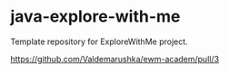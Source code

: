 # java-explore-with-me

Template repository for ExploreWithMe project.

https://github.com/Valdemarushka/ewm-academ/pull/3
